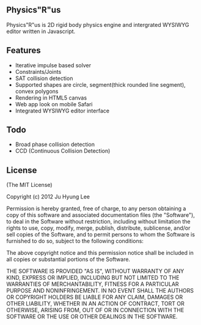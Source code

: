 ## Physics"R"us ##

Physics"R"us is 2D rigid body physics engine and intergrated WYSIWYG editor written in Javascript.

Features
--------------

- Iterative impulse based solver
- Constraints/Joints
- SAT collision detection
- Supported shapes are circle, segment(thick rounded line segment), convex polygons
- Rendering in HTML5 canvas
- Web app look on mobile Safari
- Integrated WYSIWYG editor interface

Todo
--------------

- Broad phase collision detection
- CCD (Continuous Collision Detection)

License
--------------

(The MIT License)

Copyright (c) 2012 Ju Hyung Lee

Permission is hereby granted, free of charge, to any person obtaining a copy of this software 
and associated documentation files (the "Software"), to deal in the Software without 
restriction, including without limitation the rights to use, copy, modify, merge, publish, 
distribute, sublicense, and/or sell copies of the Software, and to permit persons to whom the 
Software is furnished to do so, subject to the following conditions:

The above copyright notice and this permission notice shall be included in all copies or 
substantial portions of the Software.

THE SOFTWARE IS PROVIDED "AS IS", WITHOUT WARRANTY OF ANY KIND, EXPRESS OR IMPLIED, INCLUDING 
BUT NOT LIMITED TO THE WARRANTIES OF MERCHANTABILITY, FITNESS FOR A PARTICULAR PURPOSE AND 
NONINFRINGEMENT. IN NO EVENT SHALL THE AUTHORS OR COPYRIGHT HOLDERS BE LIABLE FOR ANY CLAIM, 
DAMAGES OR OTHER LIABILITY, WHETHER IN AN ACTION OF CONTRACT, TORT OR OTHERWISE, ARISING FROM, 
OUT OF OR IN CONNECTION WITH THE SOFTWARE OR THE USE OR OTHER DEALINGS IN THE SOFTWARE.
